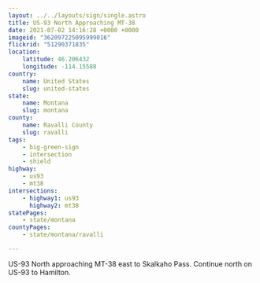 ```yaml
---
layout: ../../layouts/sign/single.astro
title: US-93 North Approaching MT-38
date: 2021-07-02 14:16:28 +0000 +0000
imageid: "362097225095999016"
flickrid: "51290371835"
location:
    latitude: 46.206432
    longitude: -114.15588
country:
    name: United States
    slug: united-states
state:
    name: Montana
    slug: montana
county:
    name: Ravalli County
    slug: ravalli
tags:
    - big-green-sign
    - intersection
    - shield
highway:
    - us93
    - mt38
intersections:
    - highway1: us93
      highway2: mt38
statePages:
    - state/montana
countyPages:
    - state/montana/ravalli

---
```

US-93 North approaching MT-38 east to Skalkaho Pass.  Continue north on US-93 to Hamilton.